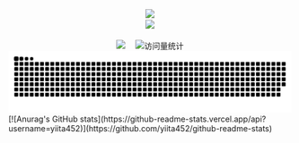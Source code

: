 <div align="center">
  
  <!-- dynamic typing effect 动态打字效果 -->
  <div>
    <a href="https://blog.sunguoqi.com/">
      <img src="https://readme-typing-svg.demolab.com?font=Fira+Code&pause=1000&width=435&lines=console.log(%22Hello%2C%20World%22);Have a nice day!&center=true&size=27" />
    </a>
  </div>

  <!-- knock code pictures 敲代码的图片 -->
  <picture>
    <source media="(prefers-color-scheme: dark)" srcset="https://cdn.jsdelivr.net/gh/sun0225SUN/sun0225SUN/assets/images/coding.gif" />
    <source media="(prefers-color-scheme: light)" srcset="https://cdn.jsdelivr.net/gh/sun0225SUN/sun0225SUN/assets/images/developer.svg" height="225px" />
    <img src="https://cdn.jsdelivr.net/gh/sun0225SUN/sun0225SUN/assets/images/coding.gif" />
  </picture>

  <!-- for beauty 留个空行好看点 -->
  <div>&nbsp;</div>
 
  <!-- profile logo 个人资料徽标 -->
  <div>
    <a href="https://flum-hash.github.io/blog/"><img src="https://img.shields.io/badge/Website-博客-blue" /></a>&emsp;
    <!-- visitor statistics logo 访问量统计徽标 -->
    <img src="https://komarev.com/ghpvc/?username=Flum-hash&label=Views&color=0e75b6&style=flat" alt="访问量统计" />
  </div>
  
  <!-- Snake Code Contribution Map 贪吃蛇代码贡献图 -->
  <picture>
    <source media="(prefers-color-scheme: dark)" srcset="https://github.com/Flum-hash/Flum-hash/blob/output/github-contribution-grid-snake-dark.svg" />
    <source media="(prefers-color-scheme: light)" srcset="https://github.com/Flum-hash/Flum-hash/blob/output/github-contribution-grid-snake.svg" />
    <img alt="github-snake" src="https://github.com/Flum-hash/Flum-hash/blob/output/github-contribution-grid-snake.svg" />
  </picture>

</div>
[![Anurag's GitHub stats](https://github-readme-stats.vercel.app/api?username=yiita452)](https://github.com/yiita452/github-readme-stats)
